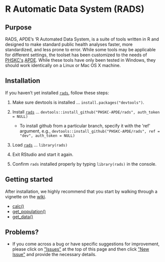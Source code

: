# R Automatic Data System (RADS)

## Purpose
RADS, APDE’s ‘R Automated Data System, is a suite of tools written in R and designed to make standard public health analyses faster, more standardized, and less prone to error. While some tools may be applicable for different settings, the toolset has been customized to the needs of [PHSKC's](https://www.kingcounty.gov/depts/health.aspx) [APDE](https://www.kingcounty.gov/depts/health/data). While these tools have only been tested in Windows, they should work identically on a Linux or Mac OS X machine.    

## Installation

If you haven’t yet installed [`rads`](https://github.com/PHSKC-APDE/rads), follow these steps:

1.  Make sure devtools is installed … `install.packages("devtools")`.

2.  Install [`rads`](https://github.com/PHSKC-APDE/rads) …
    `devtools::install_github("PHSKC-APDE/rads", auth_token = NULL)`
    * To install github from a particular branch, specify it with the 'ref' argument, e.g., `devtools::install_github("PHSKC-APDE/rads", ref = "dev", auth_token = NULL)`

3.  Load [`rads`](https://github.com/PHSKC-APDE/rads) … `library(rads)`

4. Exit RStudio and start it again. 

5. Confirm `rads` installed properly by typing `library(rads)` in the console.

## Getting started
After installation, we highly recommend that you start by walking through a vignette on the [wiki](https://github.com/PHSKC-APDE/rads/wiki).
* [calc()](https://github.com/PHSKC-APDE/rads/wiki/Vignette:-calc())
* [get_population()](https://github.com/PHSKC-APDE/rads/wiki/Vignette:-get_population())
* [get_data()](https://github.com/PHSKC-APDE/rads/wiki/Vignette:-get_data())

## Problems?
* If you come across a bug or have specific suggestions for improvement, please click on ["Issues"](https://github.com/PHSKC-APDE/rads/issues) at the top of this page and then click ["New Issue"](https://github.com/PHSKC-APDE/rads/issues/new/choose) and provide the necessary details. 

